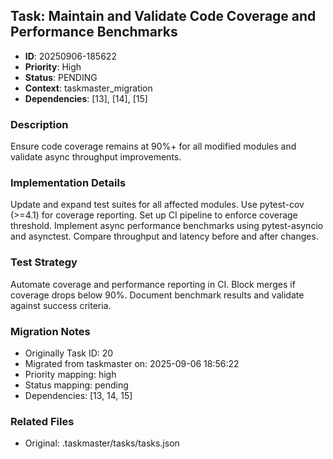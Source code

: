 ## Task: Maintain and Validate Code Coverage and Performance Benchmarks
- **ID**: 20250906-185622
- **Priority**: High
- **Status**: PENDING
- **Context**: taskmaster_migration
- **Dependencies**: [13], [14], [15]

### Description
Ensure code coverage remains at 90%+ for all modified modules and validate async throughput improvements.

### Implementation Details
Update and expand test suites for all affected modules. Use pytest-cov (>=4.1) for coverage reporting. Set up CI pipeline to enforce coverage threshold. Implement async performance benchmarks using pytest-asyncio and asynctest. Compare throughput and latency before and after changes.

### Test Strategy
Automate coverage and performance reporting in CI. Block merges if coverage drops below 90%. Document benchmark results and validate against success criteria.

### Migration Notes
- Originally Task ID: 20
- Migrated from taskmaster on: 2025-09-06 18:56:22
- Priority mapping: high
- Status mapping: pending
- Dependencies: [13, 14, 15]

### Related Files
- Original: .taskmaster/tasks/tasks.json
